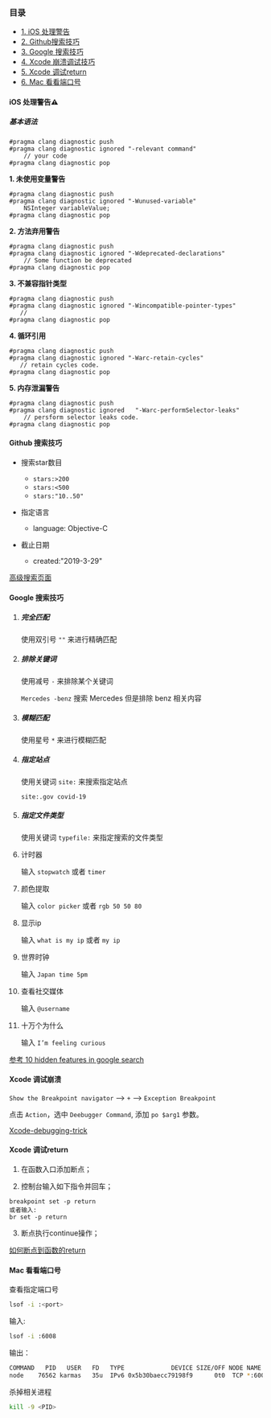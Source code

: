 ### 目录

- [1. iOS 处理警告](#ios-warning)
- [2. Github搜索技巧](#github-search)
- [3. Google 搜索技巧](#google-search)
- [4. Xcode 崩溃调试技巧](#xcode-debug-crash)
- [5. Xcode 调试return](#xcode-debug-return)
- [6. Mac 看看端口号](#kill-port)



#### <a name="ios-warning"></a>iOS 处理警告⚠️

##### 基本语法

```
#pragma clang diagnostic push
#pragma clang diagnostic ignored "-relevant command"
    // your code
#pragma clang diagnostic pop
```

**1. 未使用变量警告**

```
#pragma clang diagnostic push   
#pragma clang diagnostic ignored "-Wunused-variable"  
    NSInteger variableValue;   
#pragma clang diagnostic pop
```

**2. 方法弃用警告**

```
#pragma clang diagnostic push   
#pragma clang diagnostic ignored "-Wdeprecated-declarations"  
    // Some function be deprecated   
#pragma clang diagnostic pop
```

**3. 不兼容指针类型**

```
#pragma clang diagnostic push   
#pragma clang diagnostic ignored "-Wincompatible-pointer-types"  
   //  
#pragma clang diagnostic pop
```

**4. 循环引用**

```
#pragma clang diagnostic push  
#pragma clang diagnostic ignored "-Warc-retain-cycles" 
   // retain cycles code. 
#pragma clang diagnostic pop
```

**5. 内存泄漏警告**

```
#pragma clang diagnostic push  
#pragma clang diagnostic ignored   "-Warc-performSelector-leaks"
    // persform selector leaks code.
#pragma clang diagnostic pop
```



#### <a name="github-search">Github 搜索技巧

- 搜索star数目
	- `stars:>200`
	- `stars:<500`
	- `stars:"10..50"`

- 指定语言
	- language: Objective-C

- 截止日期
	- created:"2019-3-29"

[高级搜索页面](https://github.com/search/advanced)



#### <a name="google-search">Google 搜索技巧



1. ##### 完全匹配

   使用双引号 `""` 来进行精确匹配

2. ##### 排除关键词 

   使用减号 `-` 来排除某个关键词

   `Mercedes -benz` 搜索 Mercedes 但是排除 benz 相关内容

3. ##### 模糊匹配

   使用星号 `*` 来进行模糊匹配

4. ##### 指定站点

   使用关键词 `site:` 来搜索指定站点

   `site:.gov covid-19`

5. ##### 指定文件类型

   使用关键词 `typefile:` 来指定搜索的文件类型
   
6. 计时器

   输入 `stopwatch`  或者 `timer`

7. 颜色提取

   输入 `color picker`  或者  `rgb 50 50 80`

8. 显示ip

   输入 `what is my ip` 或者 `my ip`

9. 世界时钟

   输入 `Japan time 5pm`

10. 查看社交媒体

    输入 `@username` 

11. 十万个为什么

    输入 `I’m feeling curious`

[参考 10 hidden features in google search](https://medium.com/swlh/10-hidden-features-in-google-search-83b347b48157)



#### <a name="xcode-debug-crash">Xcode 调试崩溃

`Show the Breakpoint navigator`  -->  `+`  --> `Exception Breakpoint`

点击 `Action`，选中 `Deebugger Command`, 添加 `po $arg1` 参数。

[Xcode-debugging-trick](https://www.natashatherobot.com/xcode-debugging-trick/)



#### <a name="xcode-debug-return">Xcode 调试return

1. 在函数入口添加断点；

2. 控制台输入如下指令并回车；

``` shell
breakpoint set -p return
或者输入:
br set -p return
```

3. 断点执行continue操作；

[如何断点到函数的return](https://mp.weixin.qq.com/s?__biz=MzUxMTkwNDg0OQ==&mid=2247484659&idx=1&sn=775d9f018330360a4aeda18709f5869e&chksm=f96dd9cdce1a50dbf0d755c041d3ecd63c208c4817f69634acafb38e0e1b383cdea12931c943&mpshare=1&scene=1&srcid=&sharer_sharetime=1587606656735&sharer_shareid=ba950e64c9e1fd56aad199c82bacc05d#rd)



#### <a name="kill-port">Mac 看看端口号

查看指定端口号

```sh
lsof -i :<port>
```



输入:

```bash
lsof -i :6008
```



输出：

```bash
COMMAND   PID   USER   FD   TYPE             DEVICE SIZE/OFF NODE NAME
node    76562 karmas   35u  IPv6 0x5b30baecc79198f9      0t0  TCP *:6008 (LISTEN)
```



杀掉相关进程

```bash
kill -9 <PID>
```

